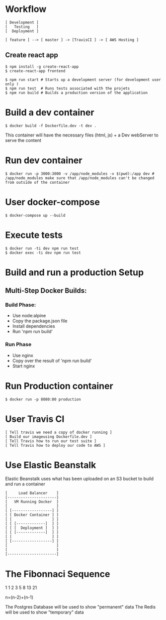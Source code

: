 # Workflow

```
[ Development ]
[   Testing   ]
[  Deployment ]
```

```
[ feature ] --> [ master ] -> [TravisCI ] -> [ AWS Hosting ]
```

## Create react app

    $ npm install -g create-react-app
    $ create-react-app frontend

    $ npm run start # Starts up a development server (for development user only )
    $ npm run test  # Runs tests associated with the projets
    $ npm run build # Builds a production version of the application

# Build a dev container

    $ docker build -f Dockerfile.dev -t dev .

This container will have the necessary files (html, js) + a Dev webServer to serve the content

# Run dev container

    $ docker run -p 3000:3000 -v /app/node_modules -v $(pwd):/app dev # /app/node_modules make sure that /app/node_modules can't be changed from outside of the container

# User docker-compose

    $ docker-compose up --build 

# Execute tests

    $ docker run -ti dev npm run test
    $ docker exec -ti dev npm run test

# Build and run a production Setup

## Multi-Step Docker Builds:

### Build Phase:
* Use node:alpine
* Copy the package.json file
* Install dependencies
* Run 'npm run build'

### Run Phase
* Use nginx
* Copy over the result of 'npm run build'
* Start nginx

# Run Production container

    $ docker run -p 8080:80 production

# User Travis CI

```
[ Tell travis we need a copy of docker running ]
[ Build our imageusing Dockerfile.dev ]
[ Tell Travis how to run our test suite ]
[ Tell Travis how to deploy our code to AWS ]
```

# Use Elastic Beanstalk

Elastic Beanstalk uses what has been uploaded on an S3 bucket to build and run a container


```
[     Load Balancer    ]
[----------------------]
[   VM Running Docker  ]
[                      ]
[ [------------------] ]
[ [ Docker Container ] ]
[ [                  ] ]
[ [ [-------------]  ] ]
[ [ [  Deployment ]  ] ]
[ [ [-------------]  ] ]
[ [                  ] ]
[ [------------------] ]
[                      ]
[                      ]
[----------------------]
```

# The Fibonnaci Sequence

1 1 2 3 5 8 13 21 

n=(n-2)+(n-1)

The Postgres Database will be used to show "permanent" data
The Redis will be used to show "temporary" data


